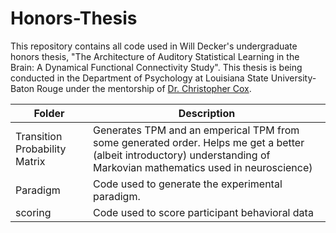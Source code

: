 # Honors-Thesis

This repository contains all code used in Will Decker's undergraduate honors thesis, "The Architecture of Auditory Statistical Learning in the Brain: A Dynamical Functional Connectivity Study". This thesis is being conducted in the Department of Psychology at Louisiana State University-Baton Rouge under the mentorship of [Dr. Christopher Cox](https://www.lsu.edu/hss/psychology/faculty/cognitive/cox.php). 

| Folder | Description |
| ------ | ----------- |
| Transition Probability Matrix | Generates TPM and an emperical TPM from some generated order. Helps me get a better (albeit introductory) understanding of Markovian mathematics used in neuroscience)
| Paradigm | Code used to generate the experimental paradigm. |
| scoring | Code used to score participant behavioral data |

